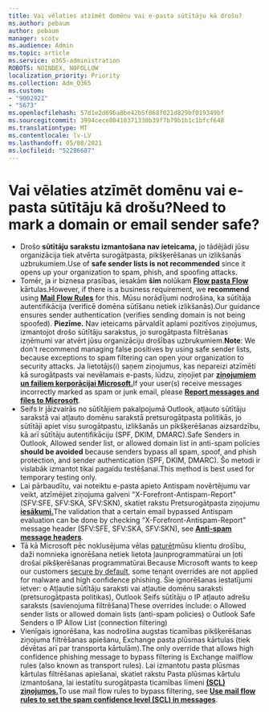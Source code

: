 ```yaml
---
title: Vai vēlaties atzīmēt domēnu vai e-pasta sūtītāju kā drošu?
ms.author: pebaum
author: pebaum
manager: scotv
ms.audience: Admin
ms.topic: article
ms.service: o365-administration
ROBOTS: NOINDEX, NOFOLLOW
localization_priority: Priority
ms.collection: Adm_O365
ms.custom:
- "9002921"
- "5673"
ms.openlocfilehash: 57d1e2d696a8be42b5f868f021d829bf019349bf
ms.sourcegitcommit: 3994cece80410371330b39f7b79b1b1c1bfcf648
ms.translationtype: MT
ms.contentlocale: lv-LV
ms.lasthandoff: 05/08/2021
ms.locfileid: "52286687"
---
```

# <a name="need-to-mark-a-domain-or-email-sender-safe"></a><span data-ttu-id="f8e27-102">Vai vēlaties atzīmēt domēnu vai e-pasta sūtītāju kā drošu?</span><span class="sxs-lookup"><span data-stu-id="f8e27-102">Need to mark a domain or email sender safe?</span></span>

- <span data-ttu-id="f8e27-103">Drošo **sūtītāju sarakstu izmantošana nav ieteicama,** jo tādējādi jūsu organizācija tiek atvērta surogātpasta, pikšķerēšanas un izlikšanās uzbrukumiem.</span><span class="sxs-lookup"><span data-stu-id="f8e27-103">Use of **safe sender lists is not recommended** since it opens up your organization to spam, phish, and spoofing attacks.</span></span>
- <span data-ttu-id="f8e27-104">Tomēr, ja ir biznesa prasības, iesakām **šim** nolūkam **[Flow pasta Flow](https://docs.microsoft.com/microsoft-365/security/office-365-security/create-safe-sender-lists-in-office-365?view=o365-worldwide#recommended-use-mail-flow-rules)** kārtulas.</span><span class="sxs-lookup"><span data-stu-id="f8e27-104">However, if there is a business requirement, we **recommend** using **[Mail Flow Rules](https://docs.microsoft.com/microsoft-365/security/office-365-security/create-safe-sender-lists-in-office-365?view=o365-worldwide#recommended-use-mail-flow-rules)** for this.</span></span> <span data-ttu-id="f8e27-105">Mūsu norādījumi nodrošina, ka sūtītāja autentifikācija (verificē domēna sūtīšanu netiek izlikšanās).</span><span class="sxs-lookup"><span data-stu-id="f8e27-105">Our guidance ensures sender authentication (verifies sending domain is not being spoofed).</span></span> <span data-ttu-id="f8e27-106">**Piezīme.** Nav ieteicams pārvaldīt aplami pozitīvos ziņojumus, izmantojot drošo sūtītāju sarakstus, jo surogātpasta filtrēšanas izņēmumi var atvērt jūsu organizāciju drošības uzbrukumiem.</span><span class="sxs-lookup"><span data-stu-id="f8e27-106">**Note**: We don't recommend managing false positives by using safe sender lists, because exceptions to spam filtering can open your organization to security attacks.</span></span> <span data-ttu-id="f8e27-107">Ja lietotājs(i) saņem ziņojumus, kas nepareizi atzīmēti kā surogātpasts vai nevēlamais e-pasts, lūdzu, ziņojiet par **[ziņojumiem un failiem korporācijai Microsoft.](https://protection.office.com/reportsubmission)**</span><span class="sxs-lookup"><span data-stu-id="f8e27-107">If your user(s) receive messages incorrectly marked as spam or junk email, please **[Report messages and files to Microsoft](https://protection.office.com/reportsubmission)**.</span></span>
- <span data-ttu-id="f8e27-108">Seifs Ir jāizvairās no sūtītājiem pakalpojumā Outlook, atļauto sūtītāju  sarakstā vai atļauto domēnu sarakstā pretsurogātpasta politikās, jo sūtītāji apiet visu surogātpastu, izlikšanās un pikšķerēšanas aizsardzību, kā arī sūtītāju autentifikāciju (SPF, DKIM, DMARC).</span><span class="sxs-lookup"><span data-stu-id="f8e27-108">Safe Senders in Outlook, Allowed sender list, or allowed domain list in anti-spam policies **should be avoided** because senders bypass all spam, spoof, and phish protection, and sender authentication (SPF, DKIM, DMARC).</span></span> <span data-ttu-id="f8e27-109">Šo metodi ir vislabāk izmantot tikai pagaidu testēšanai.</span><span class="sxs-lookup"><span data-stu-id="f8e27-109">This method is best used for temporary testing only.</span></span>
- <span data-ttu-id="f8e27-110">Lai pārbaudītu, vai noteiktu e-pasta apieto Antispam novērtējumu var veikt, atzīmējiet ziņojuma galveni "X-Forefront-Antispam-Report" (SFV:SFE, SFV:SKA, SFV:SKN), skatiet rakstu Pretsurogātpasta ziņojumu **[iesākumi.](https://docs.microsoft.com/microsoft-365/security/office-365-security/anti-spam-message-headers)**</span><span class="sxs-lookup"><span data-stu-id="f8e27-110">The validation that a certain email bypassed Antispam evaluation can be done by checking “X-Forefront-Antispam-Report" message header (SFV:SFE, SFV:SKA, SFV:SKN), see **[Anti-spam message headers](https://docs.microsoft.com/microsoft-365/security/office-365-security/anti-spam-message-headers)**.</span></span>
- <span data-ttu-id="f8e27-111">Tā kā Microsoft pēc noklusējuma vēlas [paturēt](https://docs.microsoft.com/microsoft-365/security/office-365-security/secure-by-default#exceptions)mūsu klientu drošību, daži nomnieka ignorēšana netiek lietota ļaunprogrammatūrai un ļoti drošai pikšķerēšanas programmatūrai.</span><span class="sxs-lookup"><span data-stu-id="f8e27-111">Because Microsoft wants to keep our customers [secure by default](https://docs.microsoft.com/microsoft-365/security/office-365-security/secure-by-default#exceptions), some tenant overrides are not applied for malware and high confidence phishing.</span></span> <span data-ttu-id="f8e27-112">Šie ignorēšanas iestatījumi ietver: o Atļautie sūtītāju saraksti vai atļautie domēnu saraksti (pretsurogātpasta politikas), Outlook Seifs sūtītāju o IP atļauto adrešu saraksts (savienojuma filtrēšana)</span><span class="sxs-lookup"><span data-stu-id="f8e27-112">These overrides include: o   Allowed sender lists or allowed domain lists (anti-spam policies) o   Outlook Safe Senders o   IP Allow List (connection filtering)</span></span> 
- <span data-ttu-id="f8e27-113">Vienīgais ignorēšana, kas nodrošina augstas ticamības pikšķerēšanas ziņojuma filtrēšanas apiešanu, Exchange pasta plūsmas kārtulas (tiek dēvētas arī par transporta kārtulām).</span><span class="sxs-lookup"><span data-stu-id="f8e27-113">The only override that allows high confidence phishing message to bypass filtering is Exchange mailflow rules (also known as transport rules).</span></span> <span data-ttu-id="f8e27-114">Lai izmantotu pasta plūsmas kārtulas filtrēšanas apiešanai, skatiet rakstu Pasta plūsmas kārtulu izmantošana, lai iestatītu surogātpasta ticamības līmeni **[(SCL) ziņojumos.](https://docs.microsoft.com/microsoft-365/security/office-365-security/use-mail-flow-rules-to-set-the-spam-confidence-level-scl-in-messages)**</span><span class="sxs-lookup"><span data-stu-id="f8e27-114">To use mail flow rules to bypass filtering, see **[Use mail flow rules to set the spam confidence level (SCL) in messages](https://docs.microsoft.com/microsoft-365/security/office-365-security/use-mail-flow-rules-to-set-the-spam-confidence-level-scl-in-messages)**.</span></span>